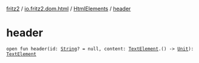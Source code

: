 [fritz2](../../index.md) / [io.fritz2.dom.html](../index.md) / [HtmlElements](index.md) / [header](./header.md)

# header

`open fun header(id: `[`String`](https://kotlinlang.org/api/latest/jvm/stdlib/kotlin/-string/index.html)`? = null, content: `[`TextElement`](../-text-element/index.md)`.() -> `[`Unit`](https://kotlinlang.org/api/latest/jvm/stdlib/kotlin/-unit/index.html)`): `[`TextElement`](../-text-element/index.md)